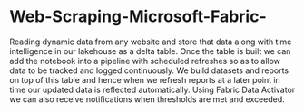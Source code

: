 # Web-Scraping-Microsoft-Fabric-

Reading dynamic data from any website and store that data along with time intelligence in our lakehouse as a delta table. Once the table is built we can add the notebook into a pipeline with scheduled refreshes so as to allow data to be tracked and logged continuously. We build datasets and reports on top of this table and hence when we refresh reports at a later point in time our updated data is reflected automatically. Using Fabric Data Activator we can also receive notifications when thresholds are met and exceeded. 
